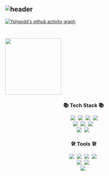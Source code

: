 # 
![header](https://capsule-render.vercel.app/api?type=venom&color=gradient&height=400&section=header&text=YUN's%20Github&fontSize=90)
---
[![Yshgodd's github activity graph](https://github-readme-activity-graph.vercel.app/graph?username=Yshgodd&theme=github-compact)](https://github.com/Yshgodd/github-readme-activity-graph)

<!-- ![Top Langs](https://github-readme-stats.vercel.app/api/top-langs/?username=Yshgodd&layout=compact) -->
<br>
<!-- <p>
  <img height="180em" src="https://github-readme-stats.vercel.app/api?username=Yshgodd&count_private=true&show_icons=true&include_all_commits=true&bg_color=30,e96443,904e95&title_color=fff&text_color=fff">
</p> -->
<p>
  <img height="180em" src="https://github-readme-stats.vercel.app/api?username=Yshgodd&count_private=true&show_icons=true&include_all_commits=true&theme=onedark">
</p>

<h3 align="center">📚 Tech Stack 📚</h3>
<p align="center">
  &nbsp 
  <img src="https://img.shields.io/badge/Python-3766AB?style=flat-square&logo=Python&logoColor=white"/></a>&nbsp 
  <img src="https://img.shields.io/badge/FastAPI-05988a?style=flat-square&logo=fastapi&logoColor=white"/></a>&nbsp
  <img src="https://img.shields.io/badge/Docker-1d63ed?style=flat-square&logo=docker&logoColor=white"/></a>&nbsp
  <img src="https://img.shields.io/badge/Poetry-1e293b?style=flat-square&logo=poetry&logoColor=white"/></a>&nbsp 
  <br> 
  <img src="https://img.shields.io/badge/Postgresql-306188?style=flat-square&logo=postgresql&logoColor=white"/></a>&nbsp 
  <img src="https://img.shields.io/badge/MonogoDB-00684a?style=flat-square&logo=mongodb&logoColor=white"/></a>&nbsp 
  <img src="https://img.shields.io/badge/Mysql-2b5d80?style=flat-square&logo=MySql&logoColor=white"/></a>&nbsp 
  <br>
  <img src="https://img.shields.io/badge/Javascript-ffb13b?style=flat-square&logo=javascript&logoColor=white"/></a>&nbsp 
  <img src="https://img.shields.io/badge/React-282c34?style=flat-square&logo=react&logoColor=61dafb"/></a>&nbsp 

  <br>
  
</p>

<h3 align="center">🛠 Tools 🛠</h3>
<div align="center">
  <img src="https://img.shields.io/badge/Asana-e26464.svg?style=flat-square&logo=asana&logoColor=white" />&nbsp
  <img src="https://img.shields.io/badge/github-181717.svg?style=flat-square&logo=github&logoColor=white" />&nbsp
  <img src="https://img.shields.io/badge/Slack-d41c55.svg?style=flat-square&logo=slack&logoColor=white" />&nbsp
  <img src="https://img.shields.io/badge/GitHub%20Actions-2088FF.svg?style=flat-square&logo=GitHub-Actions&logoColor=white"/></a>&nbsp 
  <br>
  <img src="https://img.shields.io/badge/Grafana-ff671d?style=flat-square&logo=grafana&logoColor=white"/></a>&nbsp 
  <img src="https://img.shields.io/badge/Prometheus-db4d2d?style=flat-square&logo=prometheus&logoColor=white"/></a>&nbsp  
</div>

<div align="center">
  <img src="https://img.shields.io/badge/VSCode-2C2C32.svg?style=flat-square&logo=visual-studio-code&logoColor=22ABF3" />&nbsp

</div>




